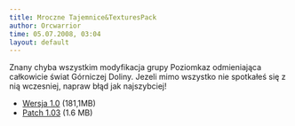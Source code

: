 ```yaml
---
title: Mroczne Tajemnice&TexturesPack
author: Orcwarrior
time: 05.07.2008, 03:04
layout: default
---
```


Znany chyba wszystkim modyfikacja grupy Poziomkaz odmieniająca całkowicie świat Górniczej Doliny. 
Jezeli mimo wszystko nie spotkałeś się z nią wczesniej, napraw błąd jak najszybciej!

- [Wersja 1.0](/download/MroczneTajemnice_v101.exe) (181,1MB)
- [Patch 1.03](/download/MTpatch_103.exe) (1.6 MB)